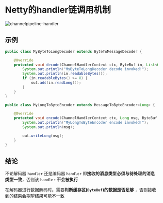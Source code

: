 # Netty的handler链调用机制
![channelpipeline-handler](/assets/channelpipeline-handler.png)

## 示例
```java
public class MyByteToLongDecoder extends ByteToMessageDecoder {

    @Override
    protected void decode(ChannelHandlerContext ctx, ByteBuf in, List<Object> out) throws Exception {
        System.out.println("MyByteToLongDecoder decode invoked!");
    	System.out.println(in.readableBytes());
        if (in.readableBytes() >= 8) {
            out.add(in.readLong());
        }
    }
}

public class MyLongToByteEncoder extends MessageToByteEncoder<Long> {

    @Override
    protected void encode(ChannelHandlerContext ctx, Long msg, ByteBuf out) throws Exception {
        System.out.println("MyLongToByteEncoder encode invoked!");
        System.out.println(msg);

        out.writeLong(msg);
    }
}
```

## 结论
不论解码器 `handler` 还是编码器 `handler` 即**接收的消息类型必须与待处理的消息类型一致**，否则该 `handler` **不会被执行**

在解码器进行数据解码时，需要**判断缓存区(`ByteBuf`)的数据是否足够** ，否则接收到的结果会期望结果可能不一致

